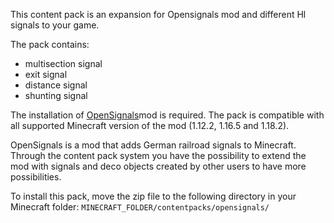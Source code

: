 This content pack is an expansion for Opensignals mod and different Hl signals to your game. 

The pack contains:

*   multisection signal
*   exit signal
*   distance signal
*   shunting signal

The installation of [OpenSignals](https://www.curseforge.com/minecraft/mc-mods/open-signals)mod is required. The pack is compatible with all supported Minecraft version of the mod (1.12.2, 1.16.5 and 1.18.2).

OpenSignals is a mod that adds German railroad signals to Minecraft. Through the content pack system you have the possibility to extend the mod with signals and deco objects created by other users to have more possibilities.

To install this pack, move the zip file to the following directory in your Minecraft folder: `MINECRAFT_FOLDER/contentpacks/opensignals/`
